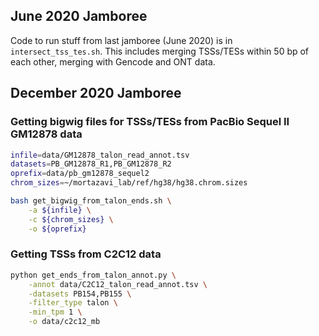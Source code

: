 ## June 2020 Jamboree

Code to run stuff from last jamboree (June 2020) is in `intersect_tss_tes.sh`. This includes merging TSSs/TESs within 50 bp of each other, merging with Gencode and ONT data.

## December 2020 Jamboree

### Getting bigwig files for TSSs/TESs from PacBio Sequel II GM12878 data
```bash
infile=data/GM12878_talon_read_annot.tsv
datasets=PB_GM12878_R1,PB_GM12878_R2
oprefix=data/pb_gm12878_sequel2
chrom_sizes=~/mortazavi_lab/ref/hg38/hg38.chrom.sizes

bash get_bigwig_from_talon_ends.sh \
	-a ${infile} \
	-c ${chrom_sizes} \
	-o ${oprefix}
```

### Getting TSSs from C2C12 data
```bash
python get_ends_from_talon_annot.py \
    -annot data/C2C12_talon_read_annot.tsv \
    -datasets PB154,PB155 \
    -filter_type talon \
    -min_tpm 1 \
    -o data/c2c12_mb
```